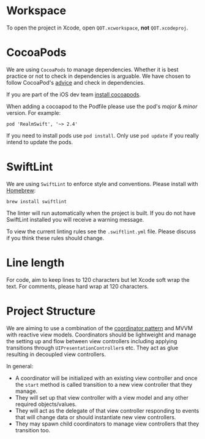 # Workspace

To open the project in Xcode, open `QOT.xcworkspace`, **not** `QOT.xcodeproj`.

# CocoaPods

We are using `CocoaPods` to manage dependencies. Whether it is best practice or not to check in dependencies is arguable. We have chosen to follow CocoaPod's [advice](https://guides.cocoapods.org/using/using-cocoapods.html#should-i-check-the-pods-directory-into-source-control) and check in dependencies.

If you are part of the iOS dev team [install cocoapods](https://cocoapods.org]).

When adding a cocoapod to the Podfile please use the pod's *major* & *minor* version. For example:

`pod 'RealmSwift', '~> 2.4'`

If you need to install pods use `pod install`. Only use `pod update` if you really intend to update the pods.

# SwiftLint

We are using `SwiftLint` to enforce style and conventions. Please install with [Homebrew](https://brew.sh):

`brew install swiftlint`

The linter will run automatically when the project is built. If you do not have SwiftLint installed you will receive a warning message.

To view the current linting rules see the `.swiftlint.yml` file. Please discuss if you think these rules should change.

# Line length

For code, aim to keep lines to 120 characters but let Xcode soft wrap the text. For comments, please hard wrap at 120 characters.

# Project Structure

We are aiming to use a combination of the [coordinator pattern](http://khanlou.com/2015/10/coordinators-redux/) and MVVM with reactive view models. Coordinators should be lightweight and manage the setting up and flow between view controllers including applying transitions through `UIPresentationController`s etc. They act as glue resulting in decoupled view controllers. 

In general:

- A coordinator will be initialized with an existing view controller and once the `start` method is called transition to a new view controller that they manage. 
- They will set up that view controller with a view model and any other required objects/values.
- They will act as the delegate of that view controller responding to events that will change data or should instantiate new view controllers.
- They may spawn child coordinators to manage view controllers that they transition too.
